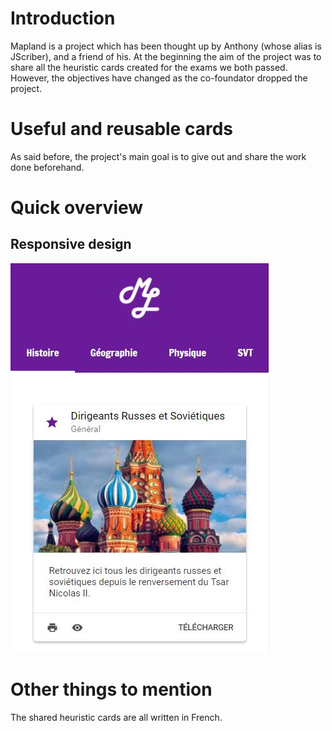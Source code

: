 # Introduction
Mapland is a project which has been thought up by Anthony (whose alias is JScriber), and a friend of his.
At the beginning the aim of the project was to share all the heuristic cards created for the exams we both passed. However, the objectives have changed as the co-foundator dropped the project. 

# Useful and reusable cards
As said before, the project's main goal is to give out and share the work done beforehand.

# Quick overview
## Responsive design
![The design meant for mobile devices](docs/Screenshot-mapland-responsive.jpg)


# Other things to mention
The shared heuristic cards are all written in French.
